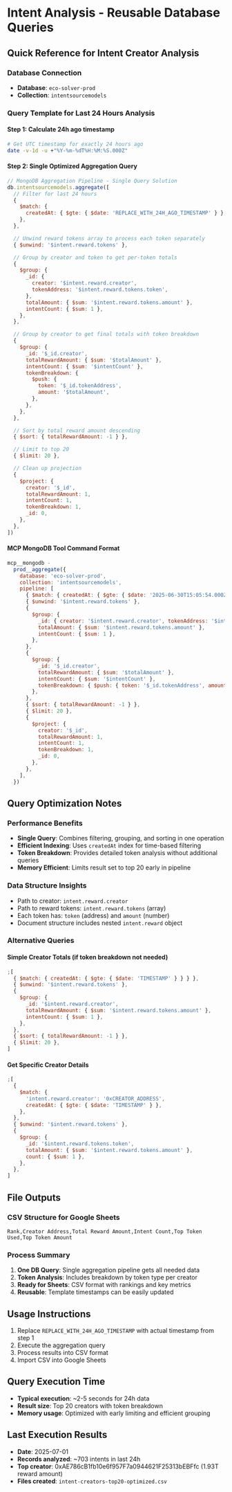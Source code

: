 # Intent Analysis - Reusable Database Queries

## Quick Reference for Intent Creator Analysis

### Database Connection

- **Database**: `eco-solver-prod`
- **Collection**: `intentsourcemodels`

### Query Template for Last 24 Hours Analysis

#### Step 1: Calculate 24h ago timestamp

```bash
# Get UTC timestamp for exactly 24 hours ago
date -v-1d -u +"%Y-%m-%dT%H:%M:%S.000Z"
```

#### Step 2: Single Optimized Aggregation Query

```javascript
// MongoDB Aggregation Pipeline - Single Query Solution
db.intentsourcemodels.aggregate([
  // Filter for last 24 hours
  {
    $match: {
      createdAt: { $gte: { $date: 'REPLACE_WITH_24H_AGO_TIMESTAMP' } },
    },
  },

  // Unwind reward tokens array to process each token separately
  { $unwind: '$intent.reward.tokens' },

  // Group by creator and token to get per-token totals
  {
    $group: {
      _id: {
        creator: '$intent.reward.creator',
        tokenAddress: '$intent.reward.tokens.token',
      },
      totalAmount: { $sum: '$intent.reward.tokens.amount' },
      intentCount: { $sum: 1 },
    },
  },

  // Group by creator to get final totals with token breakdown
  {
    $group: {
      _id: '$_id.creator',
      totalRewardAmount: { $sum: '$totalAmount' },
      intentCount: { $sum: '$intentCount' },
      tokenBreakdown: {
        $push: {
          token: '$_id.tokenAddress',
          amount: '$totalAmount',
        },
      },
    },
  },

  // Sort by total reward amount descending
  { $sort: { totalRewardAmount: -1 } },

  // Limit to top 20
  { $limit: 20 },

  // Clean up projection
  {
    $project: {
      creator: '$_id',
      totalRewardAmount: 1,
      intentCount: 1,
      tokenBreakdown: 1,
      _id: 0,
    },
  },
])
```

#### MCP MongoDB Tool Command Format

```javascript
mcp__mongodb -
  prod__aggregate({
    database: 'eco-solver-prod',
    collection: 'intentsourcemodels',
    pipeline: [
      { $match: { createdAt: { $gte: { $date: '2025-06-30T15:05:54.000Z' } } } },
      { $unwind: '$intent.reward.tokens' },
      {
        $group: {
          _id: { creator: '$intent.reward.creator', tokenAddress: '$intent.reward.tokens.token' },
          totalAmount: { $sum: '$intent.reward.tokens.amount' },
          intentCount: { $sum: 1 },
        },
      },
      {
        $group: {
          _id: '$_id.creator',
          totalRewardAmount: { $sum: '$totalAmount' },
          intentCount: { $sum: '$intentCount' },
          tokenBreakdown: { $push: { token: '$_id.tokenAddress', amount: '$totalAmount' } },
        },
      },
      { $sort: { totalRewardAmount: -1 } },
      { $limit: 20 },
      {
        $project: {
          creator: '$_id',
          totalRewardAmount: 1,
          intentCount: 1,
          tokenBreakdown: 1,
          _id: 0,
        },
      },
    ],
  })
```

## Query Optimization Notes

### Performance Benefits

- **Single Query**: Combines filtering, grouping, and sorting in one operation
- **Efficient Indexing**: Uses `createdAt` index for time-based filtering
- **Token Breakdown**: Provides detailed token analysis without additional queries
- **Memory Efficient**: Limits result set to top 20 early in pipeline

### Data Structure Insights

- Path to creator: `intent.reward.creator`
- Path to reward tokens: `intent.reward.tokens` (array)
- Each token has: `token` (address) and `amount` (number)
- Document structure includes nested `intent.reward` object

### Alternative Queries

#### Simple Creator Totals (if token breakdown not needed)

```javascript
;[
  { $match: { createdAt: { $gte: { $date: 'TIMESTAMP' } } } },
  { $unwind: '$intent.reward.tokens' },
  {
    $group: {
      _id: '$intent.reward.creator',
      totalRewardAmount: { $sum: '$intent.reward.tokens.amount' },
      intentCount: { $sum: 1 },
    },
  },
  { $sort: { totalRewardAmount: -1 } },
  { $limit: 20 },
]
```

#### Get Specific Creator Details

```javascript
;[
  {
    $match: {
      'intent.reward.creator': '0xCREATOR_ADDRESS',
      createdAt: { $gte: { $date: 'TIMESTAMP' } },
    },
  },
  { $unwind: '$intent.reward.tokens' },
  {
    $group: {
      _id: '$intent.reward.tokens.token',
      totalAmount: { $sum: '$intent.reward.tokens.amount' },
      count: { $sum: 1 },
    },
  },
]
```

## File Outputs

### CSV Structure for Google Sheets

```csv
Rank,Creator Address,Total Reward Amount,Intent Count,Top Token Used,Top Token Amount
```

### Process Summary

1. **One DB Query**: Single aggregation pipeline gets all needed data
2. **Token Analysis**: Includes breakdown by token type per creator
3. **Ready for Sheets**: CSV format with rankings and key metrics
4. **Reusable**: Template timestamps can be easily updated

## Usage Instructions

1. Replace `REPLACE_WITH_24H_AGO_TIMESTAMP` with actual timestamp from step 1
2. Execute the aggregation query
3. Process results into CSV format
4. Import CSV into Google Sheets

## Query Execution Time

- **Typical execution**: ~2-5 seconds for 24h data
- **Result size**: Top 20 creators with token breakdown
- **Memory usage**: Optimized with early limiting and efficient grouping

## Last Execution Results

- **Date**: 2025-07-01
- **Records analyzed**: ~703 intents in last 24h
- **Top creator**: 0xAE786cB1fb10e6f957F7a0944621F25313bEBFfc (1.93T reward amount)
- **Files created**: `intent-creators-top20-optimized.csv`
